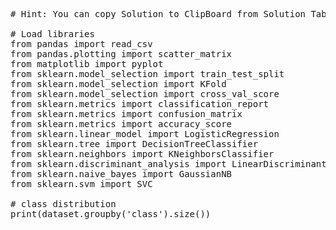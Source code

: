 <pre class="file" data-target="clipboard">
# Hint: You can copy Solution to ClipBoard from Solution Tab 

# Load libraries
from pandas import read_csv
from pandas.plotting import scatter_matrix
from matplotlib import pyplot
from sklearn.model_selection import train_test_split
from sklearn.model_selection import KFold
from sklearn.model_selection import cross_val_score
from sklearn.metrics import classification_report
from sklearn.metrics import confusion_matrix
from sklearn.metrics import accuracy_score
from sklearn.linear_model import LogisticRegression
from sklearn.tree import DecisionTreeClassifier
from sklearn.neighbors import KNeighborsClassifier
from sklearn.discriminant_analysis import LinearDiscriminantAnalysis
from sklearn.naive_bayes import GaussianNB
from sklearn.svm import SVC

# class distribution
print(dataset.groupby('class').size())

</pre>
